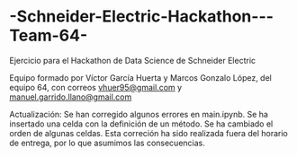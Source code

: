 # -Schneider-Electric-Hackathon---Team-64-
Ejercicio para el Hackathon de Data Science de Schneider Electric

Equipo formado por Víctor García Huerta y Marcos Gonzalo López, del equipo 64, con correos vhuer95@gmail.com y manuel.garrido.llano@gmail.com

Actualización: Se han corregido algunos errores en main.ipynb. Se ha insertado una celda con la definición de un método. Se ha cambiado el orden de algunas celdas. Esta correción ha sido realizada fuera del horario de entrega, por lo que asumimos las consecuencias.
